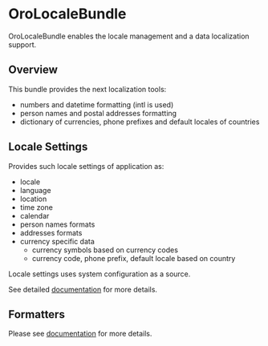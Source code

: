 # OroLocaleBundle

OroLocaleBundle enables the locale management and a data localization support.

## Overview

This bundle provides the next localization tools:

- numbers and datetime formatting (intl is used)
- person names and postal addresses formatting
- dictionary of currencies, phone prefixes and default locales of countries

## Locale Settings

Provides such locale settings of application as:

* locale
* language
* location
* time zone
* calendar
* person names formats
* addresses formats
* currency specific data
  * currency symbols based on currency codes
  * currency code, phone prefix, default locale based on country

Locale settings uses system configuration as a source.

See detailed [documentation](./Resources/doc/reference/locale-settings.md) for more details.

## Formatters

Please see [documentation](./Resources/doc/index.md) for more details.
